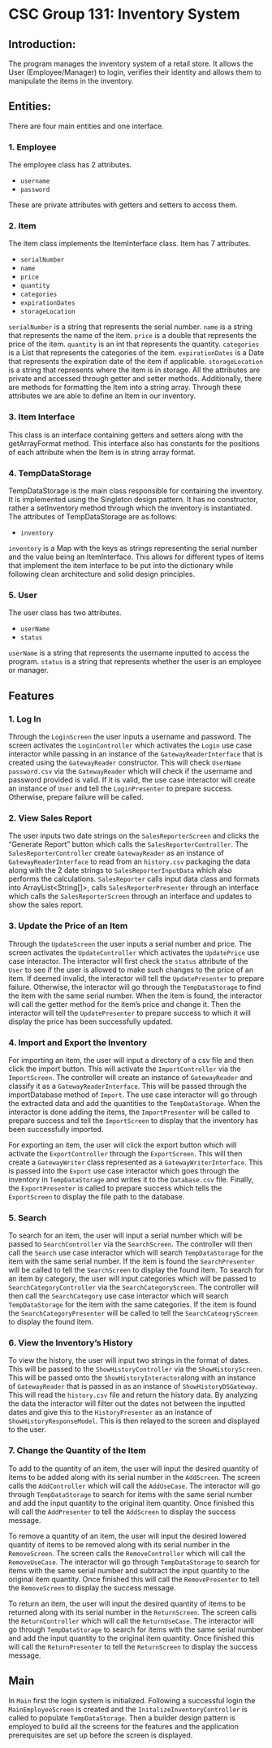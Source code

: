# CSC Group 131: Inventory System

## Introduction:

The program manages the inventory system of a retail store. It allows the User (Employee/Manager) to login, verifies
their identity and allows them to manipulate the items in the inventory.

## Entities:

There are four main entities and one interface.

### 1. Employee
The employee class has 2 attributes.
* `username`
* `password`

These are private attributes with getters and setters to access them.

### 2. Item
The item class implements the ItemInterface class. Item has 7 attributes.

* `serialNumber`
* `name`
* `price`
* `quantity`
* `categories`
* `expirationDates`
* `storageLocation`

`serialNumber` is a string that represents the serial number. `name` is a string that represents the name of the item.
`price` is a double that represents the price of the item. `quantity` is an int that represents the quantity. `categories` is a List<String> that represents the categories of the item. `expirationDates` is a Date that represents the expiration date of the item if applicable. `storageLocation` is a string that represents where the item is in storage.
All the attributes are private and accessed through getter and setter methods. Additionally, there are methods for
formatting the Item into a string array. Through these attributes we are able to define an Item in our inventory.

### 3. Item Interface

This class is an interface containing getters and setters along with the getArrayFormat method. This interface also has
constants for the positions of each attribute when the Item is in string array format.

### 4. TempDataStorage

TempDataStorage is the main class responsible for containing the inventory. It is implemented using the Singleton design
pattern. It has no constructor, rather a setInventory method through which the inventory is instantiated. The attributes
of TempDataStorage are as follows:

* `inventory`

`inventory` is a Map with the keys as strings representing the serial number and the value being an ItemInterface. This
allows for different types of items that implement the item interface to be put into the dictionary while following
clean architecture and solid design principles.

### 5. User

The user class has two attributes.

* `userName`
* `status`

`userName` is a string that represents the username inputted to access the program. `status` is a string that represents
whether the user is an employee or manager.

## Features

### 1. Log In

Through the `LoginScreen` the user inputs a username and password. The screen activates the `LoginController` which activates the `Login` use case interactor while passing in an instance of the `GatewayReaderInterface` that is created using the `GatewayReader` constructor. This will check `UserName password.csv` via the `GatewayReader` which will check if the username and password provided is valid. If it is valid, the use case interactor will create an instance of `User` and tell the `LoginPresenter` to prepare success. Otherwise, prepare failure will be called.

### 2. View Sales Report

The user inputs two date strings on the `SalesReporterScreen` and clicks the “Generate Report” button which calls the `SalesReporterController`.
The `SalesReporterController` create `GatewayReader` as an instance of `GatewayReaderInterface` to read from an `history.csv` packaging the data along with the 2 date strings to `SalesReporterInputData` which also performs the calculations. `SalesReporter` calls input data class and formats into ArrayList<String[]>, calls `SalesReporterPresenter` through an interface
which calls the `SalesReporterScreen` through an interface and updates to show the sales report.

### 3. Update the Price of an Item

Through the `UpdateScreen` the user inputs a serial number and price. The screen activates the `UpdateController` which activates the `UpdatePrice` use case interactor. The interactor will first check the `status` attribute of the `User` to see if the user is allowed to make such changes to the price of an item. If deemed invalid, the interactor will tell the `UpdatePresenter` to prepare failure. Otherwise, the interactor will go through the `TempDataStorage` to find the item with the same serial number. When the item is found, the interactor will call the getter method for the item’s price and change it. Then the interactor will tell the `UpdatePresenter` to prepare success to which it will display the price has been successfully updated.

### 4. Import and Export the Inventory

For importing an item, the user will input a directory of a csv file and then click the import button. This will activate the `ImportController` via the `ImportScreen`. The controller will create an instance of `GatewayReader` and classify it as a `GatewayReaderInterface`. This will be passed through the importDatabase method of `Import`. The use case interactor will go through the extracted data and add the quantities to the `TempDataStorage`. When the interactor is done adding the items, the `ImportPresenter` will be called to prepare success and tell the `ImportScreen` to display that the inventory has been successfully imported.

For exporting an item, the user will click the export button which will activate the `ExportController` through the `ExportScreen`. This will then create a `GatewayWriter` class represented as a `GatewayWriterInterface`. This is passed into the `Export` use case interactor which goes through the inventory in `TempDataStorage` and writes it to the `Database.csv` file. Finally, the `ExportPresenter` is called to prepare success which tells the `ExportScreen` to display the file path to the database.

### 5. Search

To search for an item, the user will input a serial number which will be passed to `SearchController` via the `SearchScreen`. The controller will then call the `Search` use case interactor which will search `TempDataStorage` for the item with the same serial number. If the item is found the `SearchPresenter` will be called to tell the `SearchScreen` to display the found item.
To search for an item by category, the user will input categories which will be passed to `SearchCategoryController` via the `SearchCategoryScreen`. The controller will then call the `SearchCategory` use case interactor which will search `TempDataStorage` for the item with the same categories. If the item is found the `SearchCategoryPresenter` will be called to tell the `SearchCateogryScreen` to display the found item.

### 6. View the Inventory’s History

To view the history, the user will input two strings in the format of dates. This will be passed to the `ShowHistoryController` via the `ShowHistoryScreen`. This will be passed onto the `ShowHistoryInteractor`along with an instance of `GatewayReader` that is passed in as an instance of `ShowHistoryDSGateway`. This will read the `history.csv` file and return the history data. By analyzing the data the interactor will filter out the dates not between the inputted dates and give this to the `HistoryPresenter` as an instance of `ShowHistoryResponseModel`. This is then relayed to the screen and displayed to the user.

### 7. Change the Quantity of the Item

To add to the quantity of an item, the user will input the desired quantity of items to be added along with its serial number in the `AddScreen`. The screen calls the `AddController` which will call the `AddUseCase`. The interactor will go through `TempDataStorage` to search for items with the same serial number and add the input quantity to the original item quantity. Once finished this will call the `AddPresenter` to tell the `AddScreen` to display the success message.

To remove a quantity of an item, the user will input the desired lowered quantity of items to be removed along with its serial number in the `RemoveScreen`. The screen calls the `RemoveController` which will call the `RemoveUseCase`. The interactor will go through `TempDataStorage` to search for items with the same serial number and subtract the input quantity to the original item quantity. Once finished this will call the `RemovePresenter` to tell the `RemoveScreen` to display the success message.

To return an item, the user will input the desired quantity of items to be returned along with its serial number in the `ReturnScreen`. The screen calls the `ReturnController` which will call the `ReturnUseCase`. The interactor will go through `TempDataStorage` to search for items with the same serial number and add the input quantity to the original item quantity. Once finished this will call the `ReturnPresenter` to tell the `ReturnScreen` to display the success message.

## Main

In `Main` first the login system is initialized. Following a successful login the `MainEmployeeScreen` is created and the `InitalizeInventoryController` is called to populate `TempDataStorage`. Then a builder design pattern is employed to build all the screens for the features and the application prerequisites are set up before the screen is displayed. 

